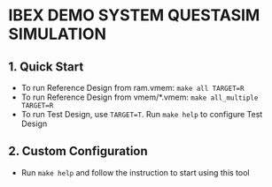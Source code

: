 # IBEX DEMO SYSTEM QUESTASIM SIMULATION

## 1. Quick Start

- To run Reference Design from ram.vmem: `make all TARGET=R`
- To run Reference Design from vmem/*.vmem: `make all_multiple TARGET=R`
- To run Test Design, use `TARGET=T`. Run `make help` to configure Test Design

## 2. Custom Configuration

- Run `make help` and follow the instruction to start using this tool
